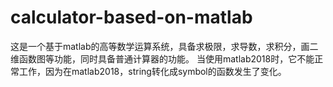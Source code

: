 # calculator-based-on-matlab
这是一个基于matlab的高等数学运算系统，具备求极限，求导数，求积分，画二维函数图等功能，同时具备普通计算器的功能。
当使用matlab2018时，它不能正常工作，因为在matlab2018，string转化成symbol的函数发生了变化。
